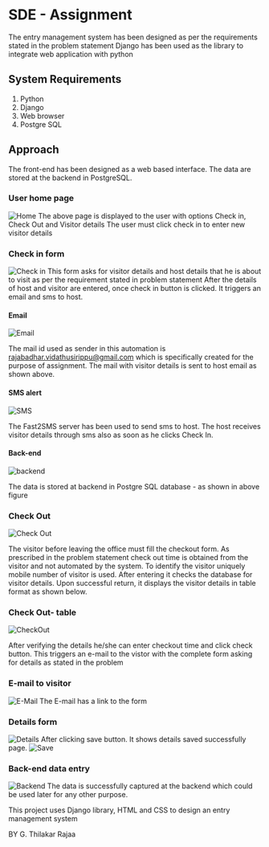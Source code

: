# SDE - Assignment
The entry management system has been designed as per the requirements stated in the problem statement
Django has been used as the library to integrate web application with python

## System Requirements
1. Python
2. Django
3. Web browser
4. Postgre SQL

## Approach
The front-end has been designed as a web based interface. The data are stored at the backend in PostgreSQL. 

### User home page
![Home](https://github.com/latha-velmurugan123/IndividualOne/blob/master/Web%20Files/Output/home.png)
The above page is displayed to the user with options Check in, Check Out and Visitor details
The user must click check in to enter new visitor details

### Check in form
![Check in](https://github.com/latha-velmurugan123/IndividualOne/blob/master/Web%20Files/Output/checkin.png)
This form asks for visitor details and host details that he is about to visit as per the requirement stated in problem statement
After the details of host and visitor are entered, once check in button is clicked. It triggers an email and sms to host.

#### Email
![Email](https://github.com/latha-velmurugan123/IndividualOne/blob/master/Web%20Files/Output/mail.png)

The mail id used as sender in this automation is rajabadhar.vidathusirippu@gmail.com which is specifically created for the purpose of assignment. The mail with visitor details is sent to host email as shown above.

#### SMS alert
![SMS](https://github.com/latha-velmurugan123/IndividualOne/blob/master/Web%20Files/Output/sms.png)

The Fast2SMS server has been used to send sms to host. The host receives visitor details through sms also as soon as he clicks Check In.

#### Back-end
![backend](https://github.com/latha-velmurugan123/IndividualOne/blob/master/Web%20Files/Output/vd.png)

The data is stored at backend in Postgre SQL database - as shown in above figure

### Check Out
![Check Out](https://github.com/latha-velmurugan123/IndividualOne/blob/master/Web%20Files/Output/checkout0.png)

The visitor before leaving the office must fill the checkout form. As prescribed in the problem statement check out time is obtained from the visitor and not automated by the system. To identify the visitor uniquely mobile number of visitor is used.
After entering it checks the database for visitor details. Upon successful return, it displays the visitor details in table format as shown below.

### Check Out- table
![CheckOut](https://github.com/latha-velmurugan123/IndividualOne/blob/master/Web%20Files/Output/checkout1.png)

After verifying the details he/she can enter checkout time and click check button. This triggers an e-mail to the vistor with the complete form asking for details as stated in the problem

### E-mail to visitor
![E-Mail](https://github.com/latha-velmurugan123/IndividualOne/blob/master/Web%20Files/Output/comail.png)
The E-mail has a link to the form

### Details form
![Details](https://github.com/latha-velmurugan123/IndividualOne/blob/master/Web%20Files/Output/details.png)
After clicking save button. It shows details saved successfully page.
![Save](https://github.com/latha-velmurugan123/IndividualOne/blob/master/Web%20Files/Output/success.png)

### Back-end data entry
![Backend](https://github.com/latha-velmurugan123/IndividualOne/blob/master/Web%20Files/Output/vd2.png)
The data is successfully captured at the backend which could be used later for any other purpose.


This project uses Django library, HTML and CSS to design an entry management system

BY G. Thilakar Rajaa
